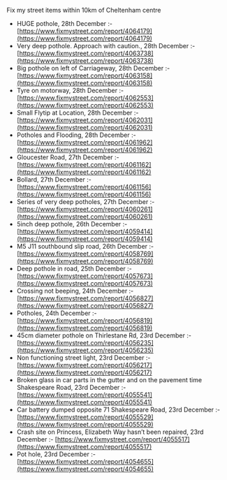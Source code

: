 Fix my street items within 10km of Cheltenham centre

<!-- fix_marker starts -->

- HUGE pothole, 28th December :- [https://www.fixmystreet.com/report/4064179](https://www.fixmystreet.com/report/4064179)
- Very deep pothole. Approach with caution., 28th December :- [https://www.fixmystreet.com/report/4063738](https://www.fixmystreet.com/report/4063738)
- Big pothole on left of Carriageway, 28th December :- [https://www.fixmystreet.com/report/4063158](https://www.fixmystreet.com/report/4063158)
- Tyre on motorway, 28th December :- [https://www.fixmystreet.com/report/4062553](https://www.fixmystreet.com/report/4062553)
- Small Flytip at Location, 28th December :- [https://www.fixmystreet.com/report/4062031](https://www.fixmystreet.com/report/4062031)
- Potholes and Flooding, 28th December :- [https://www.fixmystreet.com/report/4061962](https://www.fixmystreet.com/report/4061962)
- Gloucester Road, 27th December :- [https://www.fixmystreet.com/report/4061162](https://www.fixmystreet.com/report/4061162)
- Bollard, 27th December :- [https://www.fixmystreet.com/report/4061156](https://www.fixmystreet.com/report/4061156)
- Series of very deep potholes, 27th December :- [https://www.fixmystreet.com/report/4060261](https://www.fixmystreet.com/report/4060261)
- 5inch deep pothole, 26th December :- [https://www.fixmystreet.com/report/4059414](https://www.fixmystreet.com/report/4059414)
- M5 J11 southbound slip road, 26th December :- [https://www.fixmystreet.com/report/4058769](https://www.fixmystreet.com/report/4058769)
- Deep pothole in road, 25th December :- [https://www.fixmystreet.com/report/4057673](https://www.fixmystreet.com/report/4057673)
- Crossing not beeping, 24th December :- [https://www.fixmystreet.com/report/4056827](https://www.fixmystreet.com/report/4056827)
- Potholes, 24th December :- [https://www.fixmystreet.com/report/4056819](https://www.fixmystreet.com/report/4056819)
- 45cm diameter pothole on Thirlestane Rd, 23rd December :- [https://www.fixmystreet.com/report/4056235](https://www.fixmystreet.com/report/4056235)
- Non functioning street light, 23rd December :- [https://www.fixmystreet.com/report/4056217](https://www.fixmystreet.com/report/4056217)
- Broken glass in car parts in the gutter and on the pavement time Shakespeare Road, 23rd December :- [https://www.fixmystreet.com/report/4055541](https://www.fixmystreet.com/report/4055541)
- Car battery dumped opposite 71 Shakespeare Road, 23rd December :- [https://www.fixmystreet.com/report/4055529](https://www.fixmystreet.com/report/4055529)
- Crash site on Princess, Elizabeth Way hasn’t been repaired, 23rd December :- [https://www.fixmystreet.com/report/4055517](https://www.fixmystreet.com/report/4055517)
- Pot hole, 23rd December :- [https://www.fixmystreet.com/report/4054655](https://www.fixmystreet.com/report/4054655)

<!-- fix_marker ends -->
